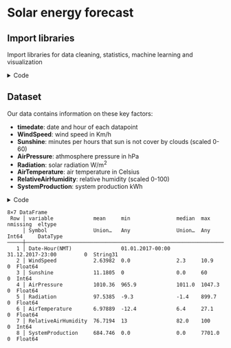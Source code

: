 Solar energy forecast
================

## Import libraries

Import libraries for data cleaning, statistics, machine learning and
visualization

<details>
<summary>Code</summary>

``` julia
using Dates, DataFrames, Plots, StatsPlots, Statistics, Distributions
using StatsBase, HypothesisTests, LinearAlgebra, Random, MLJ, CSV, CategoricalArrays 
```

</details>

## Dataset

Our data contains information on these key factors:

- **timedate**: date and hour of each datapoint
- **WindSpeed**: wind speed in Km/h
- **Sunshine**: minutes per hours that sun is not cover by clouds
  (scaled 0-60)
- **AirPressure**: athmosphere pressure in hPa
- **Radiation**: solar radiation W/m<sup>2</sup>
- **AirTemperature**: air temperature in Celsius
- **RelativeAirHumidity**: relative humidity (scaled 0-100)
- **SystemProduction**: system production kWh

<details>
<summary>Code</summary>

``` julia
DT = CSV.read("C:/Users/nicol/Documents/solar_1/Solar Power Plant Data.csv", DataFrame);
show(describe(DT),allcols = true)
```

</details>

    8×7 DataFrame
     Row │ variable             mean     min               median  max               nmissing  eltype   
         │ Symbol               Union…   Any               Union…  Any               Int64     DataType 
    ─────┼──────────────────────────────────────────────────────────────────────────────────────────────
       1 │ Date-Hour(NMT)                01.01.2017-00:00          31.12.2017-23:00         0  String31
       2 │ WindSpeed            2.63982  0.0               2.3     10.9                     0  Float64
       3 │ Sunshine             11.1805  0                 0.0     60                       0  Int64
       4 │ AirPressure          1010.36  965.9             1011.0  1047.3                   0  Float64
       5 │ Radiation            97.5385  -9.3              -1.4    899.7                    0  Float64
       6 │ AirTemperature       6.97889  -12.4             6.4     27.1                     0  Float64
       7 │ RelativeAirHumidity  76.7194  13                82.0    100                      0  Int64
       8 │ SystemProduction     684.746  0.0               0.0     7701.0                   0  Float64
